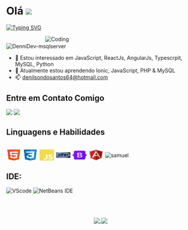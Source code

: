 # Olá <img src="https://camo.githubusercontent.com/e8e7b06ecf583bc040eb60e44eb5b8e0ecc5421320a92929ce21522dbc34c891/68747470733a2f2f6d656469612e67697068792e636f6d2f6d656469612f6876524a434c467a6361737252346961377a2f67697068792e676966" width="50">

[![Typing SVG](https://readme-typing-svg.herokuapp.com?font=Mouse+Memoirs&size=65&pause=500&color=06CD9C&vCenter=true&width=600&height=70&lines=Sou+Denilson+dos+Santos+da+Silva;Desenvolvedor+Junior)](https://git.io/typing-svg)


<img align="right" alt="Coding" width="400" src="https://media.giphy.com/media/qgQUggAC3Pfv687qPC/giphy.gif"><br />
<img align="center" alt="DenniDev-msqlserver"  src="https://komarev.com/ghpvc/?username=DenniDev&style=flat-square">

- 👀 Estou interessado em JavaScript, ReactJs, AngularJs, Typescrpit,  MySQL, Python
- 🌱 Atualmente estou aprendendo Ionic, JavaScript, PHP & MySQL
- 📫 denilsondosantos64@hotmail.com


## Entre em Contato Comigo



  <a href = "mailto:denilsondosantos64@gmail.com"><img src="https://img.shields.io/badge/-Gmail-%23333?style=for-the-badge&logo=gmail&logoColor=white" target="_blank"></a>
  <a href="https://www.linkedin.com/in/denilson-dos-santos-da-silva-b30851216//" target="_blank"><img src="https://img.shields.io/badge/-LinkedIn-%230077B5?style=for-the-badge&logo=linkedin&logoColor=white" target="_blank"></a>


## Linguagens e Habilidades 



<div style="display: inline_block"><br>
<img align="center" alt="samuel" height="30" width="40" src="https://raw.githubusercontent.com/devicons/devicon/master/icons/html5/html5-original.svg"> 
<img align="center" alt="samuel" height="30" width="40" src="https://raw.githubusercontent.com/devicons/devicon/master/icons/css3/css3-original.svg">
<img align="center" alt="samuel" height="30" width="40" src="https://raw.githubusercontent.com/devicons/devicon/master/icons/javascript/javascript-plain.svg">
<img align="center" alt="samuel" height="30" width="40" src="https://raw.githubusercontent.com/devicons/devicon/master/icons/php/php-original.svg">   
<img align="center" alt="samuel" height="30" width="40" src="https://raw.githubusercontent.com/devicons/devicon/master/icons/bootstrap/bootstrap-original.svg">
<img align="center" alt="samuel" height="30" width="40" 
src="https://github.com/devicons/devicon/blob/master/icons/angularjs/angularjs-original.svg">
<img align="center" alt="samuel" height="30" width="40"
src="https://cdn.jsdelivr.net/gh/devicons/devicon/icons/ionic/ionic-original.svg" />

<br/>



  
##  IDE:

 
  ![ VScode ](https://img.shields.io/badge/Visual_Studio_Code-0078D4?style=for-the-badge&logo=visual%20studio%20code&logoColor=white)
  ![NetBeans IDE](https://img.shields.io/badge/NetBeansIDE-1B6AC6.svg?style=for-the-badge&logo=apache-netbeans-ide&logoColor=white)
     

 </a>
</p>
</br>
</br>
<p align="center">
  <a href="https://github.com/anuraghazra/github-readme-stats">
    <img
      align="center"
      src="https://github-readme-stats.vercel.app/api/top-langs/?username=DenniDev&layout=compact&langs_count=7&theme=tokyonight"
    />
  </a>
  <a href="https://github.com/anuraghazra/github-readme-stats">
    <img
      align="center"
      height="165"
      src="https://github-readme-stats.vercel.app/api?username=DenniDev&show_icons=true&theme=tokyonight&include_all_commits=true&count_private=true"
    />
  </a>
</p>










